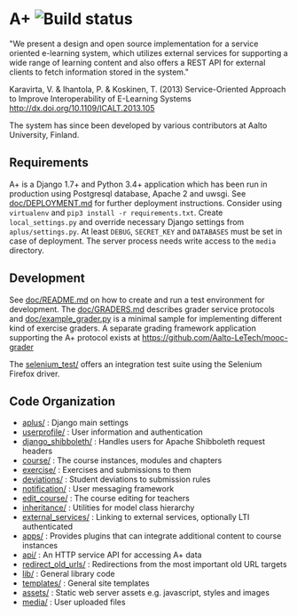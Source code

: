 A+ ![Build status](http://plustest.cs.hut.fi/job/A-plus-test-MASTER/badge/icon)
===============================================================================

"We present a design and open source implementation for a service oriented e-learning system, which utilizes external services for supporting a wide range of learning content and also offers a REST API for external clients to fetch information stored in the system."

Karavirta, V. & Ihantola, P. & Koskinen, T. (2013)
Service-Oriented Approach to Improve Interoperability of E-Learning Systems
http://dx.doi.org/10.1109/ICALT.2013.105

The system has since been developed by various contributors at Aalto University, Finland.

Requirements
------------

A+ is a Django 1.7+ and Python 3.4+ application which has been run in production using Postgresql database, Apache 2 and uwsgi.
See [doc/DEPLOYMENT.md](doc/DEPLOYMENT.md) for further deployment instructions.
Consider using `virtualenv` and `pip3 install -r requirements.txt`.
Create `local_settings.py` and override necessary Django settings from `aplus/settings.py`.
At least `DEBUG`, `SECRET_KEY` and `DATABASES` must be set in case of deployment.
The server process needs write access to the `media` directory.

Development
-----------

See [doc/README.md](doc/README.md) on how to create and run a test environment for development.
The [doc/GRADERS.md](doc/GRADERS.md) describes grader service protocols and [doc/example_grader.py](doc/example_grader.py) is a minimal sample for implementing different kind of exercise graders.
A separate grading framework application supporting the A+ protocol exists at https://github.com/Aalto-LeTech/mooc-grader

The [selenium_test/](selenium_test) offers an integration test suite using the Selenium Firefox driver.

Code Organization
-----------------

* [aplus/](aplus) : Django main settings
* [userprofile/](userprofile) : User information and authentication
* [django_shibboleth/](django_shibboleth) : Handles users for Apache Shibboleth request headers
* [course/](course) : The course instances, modules and chapters
* [exercise/](exercise) : Exercises and submissions to them
* [deviations/](deviations) : Student deviations to submission rules
* [notification/](notification) : User messaging framework
* [edit_course/](edit_course) : The course editing for teachers
* [inheritance/](inheritance) : Utilities for model class hierarchy
* [external_services/](external_services) : Linking to external services, optionally LTI authenticated
* [apps/](apps) : Provides plugins that can integrate additional content to course instances
* [api/](api) : An HTTP service API for accessing A+ data
* [redirect_old_urls/](redirect_old_urls) : Redirections from the most important old URL targets
* [lib/](lib) : General library code
* [templates/](templates) : General site templates
* [assets/](assets) : Static web server assets e.g. javascript, styles and images
* [media/](media) : User uploaded files

